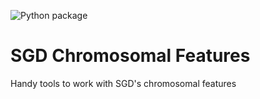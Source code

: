 ![Python package](https://github.com/BooneAndrewsLab/sgd_chromosomal_features/workflows/Python%20package%20build%20and%20publish/badge.svg)
# SGD Chromosomal Features

Handy tools to work with SGD's chromosomal features
